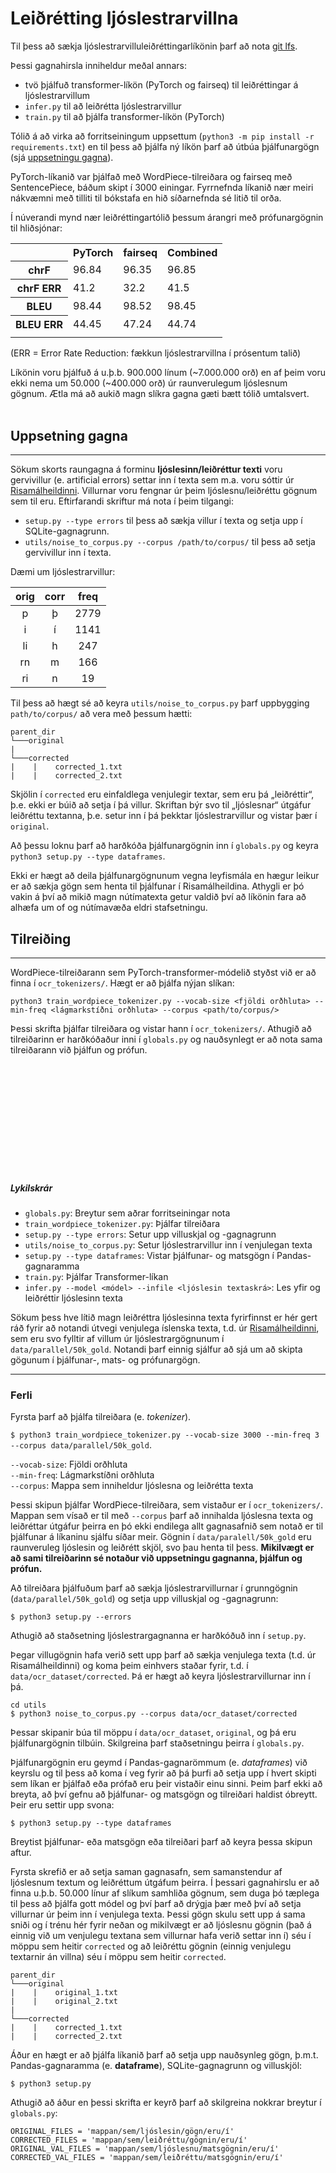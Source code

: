# Leiðrétting ljóslestrarvillna

Til þess að sækja ljóslestrarvilluleiðréttingarlíkönin þarf að nota [git lfs](https://git-lfs.github.com/).

Þessi gagnahirsla inniheldur meðal annars:

* tvö þjálfuð transformer-líkön (PyTorch og fairseq) til leiðréttingar á ljóslestrarvillum
* `infer.py` til að leiðrétta ljóslestrarvillur
* `train.py` til að þjálfa transformer-líkön (PyTorch)

Tólið á að virka að forritseiningum uppsettum (`python3 -m pip install -r requirements.txt`) en til þess að þjálfa ný líkön þarf að útbúa þjálfunargögn (sjá [uppsetningu gagna](#uppsetning-gagna)).

PyTorch-líkanið var þjálfað með WordPiece-tilreiðara og fairseq með SentencePiece, báðum skipt í 3000 einingar. Fyrrnefnda líkanið nær meiri nákvæmni með tilliti til bókstafa en hið síðarnefnda sé litið til orða.

Í núverandi mynd nær leiðréttingartólið þessum árangri með prófunargögnin til hliðsjónar:

<table>
  <tr>
    <th></th>
    <th>PyTorch</th>
    <th>fairseq</th>
    <th>Combined</th>
  </tr>
  
  <tr>
    <th>chrF</th>
    <td>96.84</td>
    <td>96.35</td>
    <td>96.85</td>
  </tr>
  
  <tr>
    <th>chrF ERR</th>
    <td>41.2</td>
    <td>32.2</td>
    <td>41.5</td>
  </tr>
  <tr>
    <th>BLEU</th>
    <td>98.44</td>
    <td>98.52</td>
    <td>98.45</td>
    </tr>
  <tr>
    <th>BLEU ERR</th>
    <td>44.45</td>
    <td>47.24</td>
    <td>44.74</td>
  </tr>
    <tr>
    <td></td>
    <td></td>
    <td></td>
    <td></td>
  </tr>
</table>
(ERR = Error Rate Reduction: fækkun ljóslestrarvillna í prósentum talið)

<br>

Líkönin voru þjálfuð á u.þ.b. 900.000 línum (~7.000.000 orð) en af þeim voru ekki nema um 50.000 (~400.000 orð) úr raunverulegum ljóslesnum gögnum. Ætla má að aukið magn slíkra gagna gæti bætt tólið umtalsvert.
<br>
<br>

## Uppsetning gagna
---
Sökum skorts raungagna á forminu **ljóslesinn/leiðréttur texti** voru gervivillur (e. artificial errors) settar inn í texta sem m.a. voru sóttir úr [Risamálheildinni](https://repository.clarin.is/repository/xmlui/handle/20.500.12537/192). Villurnar voru fengnar úr þeim ljóslesnu/leiðréttu gögnum sem til eru. Eftirfarandi skriftur má nota í þeim tilgangi:

* `setup.py --type errors` til þess að sækja villur í texta og setja upp í SQLite-gagnagrunn.
* `utils/noise_to_corpus.py --corpus /path/to/corpus/` til þess að setja gervivillur inn í texta.

Dæmi um ljóslestrarvillur:


| orig  | corr  | freq  |
| :---: | :---: | :---: |
|   p   |   þ   | 2779  |
|   i   |   í   | 1141  |
|  li   |   h   |  247  |
|  rn   |   m   |  166  |
|  ri   |   n   |  19   |

Til þess að hægt sé að keyra `utils/noise_to_corpus.py` þarf uppbygging `path/to/corpus/` að vera með þessum hætti:

```
parent_dir
└───original
|
└───corrected
|    |    corrected_1.txt
|    |    corrected_2.txt
```

Skjölin í `corrected` eru einfaldlega venjulegir textar, sem eru þá „leiðréttir“, þ.e. ekki er búið að setja í þá villur. Skriftan býr svo til „ljóslesnar“ útgáfur leiðréttu textanna, þ.e. setur inn í þá þekktar ljóslestrarvillur og vistar þær í `original`.

Að þessu loknu þarf að harðkóða þjálfunargögnin inn í `globals.py` og keyra `python3 setup.py --type dataframes`.

Ekki er hægt að deila þjálfunargögnunum vegna leyfismála en hægur leikur er að sækja gögn sem henta til þjálfunar í Risamálheildina. Athygli er þó vakin á því að mikið magn nútímatexta getur valdið því að líkönin fara að alhæfa um of og nútímavæða eldri stafsetningu.



## Tilreiðing
---
WordPiece-tilreiðarann sem PyTorch-transformer-módelið styðst við er að finna í `ocr_tokenizers/`. Hægt er að þjálfa nýjan slíkan:

`python3 train_wordpiece_tokenizer.py --vocab-size <fjöldi orðhluta> --min-freq <lágmarkstíðni orðhluta> --corpus <path/to/corpus/>`

Þessi skrifta þjálfar tilreiðara og vistar hann í `ocr_tokenizers/`. Athugið að tilreiðarinn er harðkóðaður inni í `globals.py` og nauðsynlegt er að nota sama tilreiðarann við þjálfun og prófun.

<br>
<br>
<br>
<br>
<br>
<br>
<br>
<br>
<br>
<br>

##### Lykilskrár

* `globals.py`: Breytur sem aðrar forritseiningar nota </br>
* `train_wordpiece_tokenizer.py`: Þjálfar tilreiðara </br>
* `setup.py --type errors`: Setur upp villuskjal og -gagnagrunn </br>
* `utils/noise_to_corpus.py`: Setur ljóslestrarvillur inn í venjulegan texta
* `setup.py --type dataframes`: Vistar þjálfunar- og matsgögn í Pandas-gagnaramma </br>
* `train.py`: Þjálfar Transformer-líkan </br>
* `infer.py --model <módel> --infile <ljóslesin textaskrá>`: Les yfir og leiðréttir ljóslesinn texta

Sökum þess hve lítið magn leiðréttra ljóslesinna texta fyrirfinnst er hér gert ráð fyrir að notandi útvegi venjulega íslenska texta, t.d. úr [Risamálheildinni](https://repository.clarin.is/repository/xmlui/handle/20.500.12537/192), sem eru svo fylltir af villum úr ljóslestrargögnunum í `data/parallel/50k_gold`. Notandi þarf einnig sjálfur að sjá um að skipta gögunum í þjálfunar-, mats- og prófunargögn. 

---

### Ferli

Fyrsta þarf að þjálfa tilreiðara (e. *tokenizer*). </br>

`$ python3 train_wordpiece_tokenizer.py --vocab-size 3000 --min-freq 3 --corpus data/parallel/50k_gold`.

`--vocab-size`: Fjöldi orðhluta </br>
`--min-freq`: Lágmarkstíðni orðhluta </br>
`--corpus`: Mappa sem inniheldur ljóslesna og leiðrétta texta

Þessi skipun þjálfar WordPiece-tilreiðara, sem vistaður er í `ocr_tokenizers/`. Mappan sem vísað er til með `--corpus` þarf að innihalda ljóslesna texta og leiðréttar útgáfur þeirra en þó ekki endilega allt gagnasafnið sem notað er til þjálfunar á líkaninu sjálfu síðar meir. Gögnin í `data/paralell/50k_gold` eru raunveruleg ljóslesin og leiðrétt skjöl, svo þau henta til þess. **Mikilvægt er að sami tilreiðarinn sé notaður við uppsetningu gagnanna, þjálfun og prófun.**


Að tilreiðara þjálfuðum þarf að sækja ljóslestrarvillurnar í grunngögnin (`data/parallel/50k_gold`) og setja upp villuskjal og -gagnagrunn:

`$ python3 setup.py --errors`

Athugið að staðsetning ljóslestrargagnanna er harðkóðuð inn í `setup.py`.


Þegar villugögnin hafa verið sett upp þarf að sækja venjulega texta (t.d. úr Risamálheildinni) og koma þeim einhvers staðar fyrir, t.d. í `data/ocr_dataset/corrected`. Þá er hægt að keyra ljóslestrarvillurnar inn í þá.

`cd utils` </br>
`$ python3 noise_to_corpus.py --corpus data/ocr_dataset/corrected`

Þessar skipanir búa til möppu í `data/ocr_dataset`, `original`, og þá eru þjálfunargögnin tilbúin. Skilgreina þarf staðsetningu þeirra í `globals.py`.


Þjálfunargögnin eru geymd í Pandas-gagnarömmum (e. *dataframes*) við keyrslu og til þess að koma í veg fyrir að þá þurfi að setja upp í hvert skipti sem líkan er þjálfað eða prófað eru þeir vistaðir einu sinni. Þeim þarf ekki að breyta, að því gefnu að þjálfunar- og matsgögn og tilreiðari haldist óbreytt. Þeir eru settir upp svona:

`$ python3 setup.py --type dataframes`

Breytist þjálfunar- eða matsgögn eða tilreiðari þarf að keyra þessa skipun aftur.


Fyrsta skrefið er að setja saman gagnasafn, sem samanstendur af ljóslesnum textum og leiðréttum útgáfum þeirra. Í þessari gagnahirslu er að finna u.þ.b. 50.000 línur af slíkum samhliða gögnum, sem duga þó tæplega til þess að þjálfa gott módel og því þarf að drýgja þær með því að setja villurnar úr þeim inn í venjulega texta. Þessi gögn skulu sett upp á sama sniði og í trénu hér fyrir neðan og mikilvægt er að ljóslesnu gögnin (það á einnig við um venjulegu textana sem villurnar hafa verið settar inn í) séu í möppu sem heitir `corrected` og að leiðréttu gögnin (einnig venjulegu textarnir án villna) séu í möppu sem heitir `corrected`.

```
parent_dir
└───original
|    |    original_1.txt
|    |    original_2.txt
|
└───corrected
|    |    corrected_1.txt
|    |    corrected_2.txt
```

Áður en hægt er að þjálfa líkanið þarf að setja upp nauðsynleg gögn, þ.m.t. Pandas-gagnaramma (e. **dataframe**), SQLite-gagnagrunn og villuskjöl:

`$ python3 setup.py`

Athugið að áður en þessi skrifta er keyrð þarf að skilgreina nokkrar breytur í `globals.py`:

`ORIGINAL_FILES = 'mappan/sem/ljóslesin/gögn/eru/í'` </br>
`CORRECTED_FILES = 'mappan/sem/leiðréttu/gögnin/eru/í'` </br>
`ORIGINAL_VAL_FILES = 'mappan/sem/ljóslesnu/matsgögnin/eru/í'` </br>
`CORRECTED_VAL_FILES = 'mappan/sem/leiðréttu/matsgögnin/eru/í'` </br>




